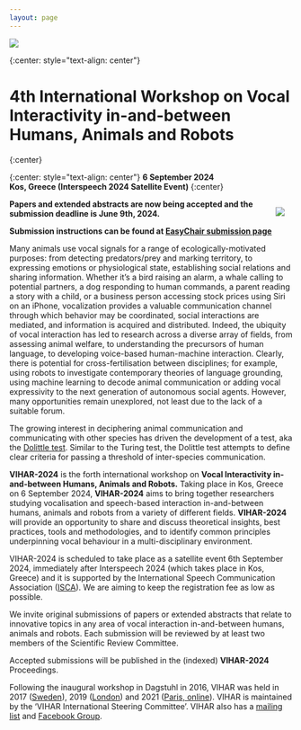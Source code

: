 ```yaml
---
layout: page
---
```


<a href="http://vihar-2024.vihar.org/"><img style="float: center; overflow: auto;" src="{{ site.baseurl }}/assets/vihar-2024-banner.png"></a>

{:center: style="text-align: center"}
# 4th International Workshop on **Vocal Interactivity in-and-between Humans, Animals and Robots**
{:center}

{:center: style="text-align: center"}
**6 September 2024  
Kos, Greece (Interspeech 2024 Satellite Event)**
{:center}
  
<img style="float: right; margin: 1em; overflow: auto;" src="{{ site.baseurl }}/assets/vihar_schema.png">

**Papers and extended abstracts are now being accepted and the submission deadline is June 9th, 2024.**

**Submission instructions can be found at [EasyChair submission page](https://easychair.org/conferences/?conf=vihar2024)**

Many animals use vocal signals for a range of ecologically-motivated purposes: from detecting predators/prey and marking territory, to expressing emotions or physiological state, establishing social relations and sharing information. Whether it’s a bird raising an alarm, a whale calling to potential partners, a dog responding to human commands, a parent reading a story with a child, or a business person accessing stock prices using Siri on an iPhone, vocalization provides a valuable communication channel through which behavior may be coordinated, social interactions are mediated, and information is acquired and distributed. Indeed, the ubiquity of vocal interaction has led to research across a diverse array of fields, from assessing animal welfare, to understanding the precursors of human language, to developing voice-based human-machine interaction. Clearly, there is potential for cross-fertilisation between disciplines; for example, using robots to investigate contemporary theories of language grounding, using machine learning to decode animal communication or adding vocal expressivity to the next generation of autonomous social agents. However, many opportunities remain unexplored, not least due to the lack of a suitable forum.

The growing interest in deciphering animal communication and communicating with other species has driven the development of a test, aka the [Dolittle test](https://www.sciencedirect.com/science/article/pii/S0960982223008485). Similar to the Turing test, the Dolittle test attempts to define clear criteria for passing a threshold of inter-species communication.

**VIHAR-2024** is the forth international workshop on **Vocal Interactivity in-and-between Humans, Animals and Robots.**  Taking place in Kos, Greece on 6 September 2024, **VIHAR-2024** aims to bring together researchers studying vocalisation and speech-based interaction in-and-between humans, animals and robots from a variety of different fields.  **VIHAR-2024** will provide an opportunity to share and discuss theoretical insights, best practices, tools and methodologies, and to identify common principles underpinning vocal behaviour in a multi-disciplinary environment.

VIHAR-2024 is scheduled to take place as a satellite event 6th September 2024, immediately after Interspeech 2024 (which takes place in Kos, Greece) and it is supported by the International Speech Communication Association ([ISCA](http://www.isca-speech.org/)). We are aiming to keep the registration fee as low as possible.

We invite original submissions of papers or extended abstracts that relate to innovative topics in any area of vocal interaction in-and-between humans, animals and robots. Each submission will be reviewed by at least two members of the Scientific Review Committee.

Accepted submissions will be published in the (indexed) **VIHAR-2024** Proceedings.

Following the inaugural workshop in Dagstuhl in 2016, VIHAR was held in 2017 ([Sweden](http://vihar-2017.vihar.org/)), 2019 ([London](http://vihar-2019.vihar.org/)) and 2021 ([Paris, online](http://vihar-2021.vihar.org/)). VIHAR is maintained by the ‘VIHAR International Steering Committee’.  VIHAR also has a [mailing list](http://www.freelists.org/list/vihar) and [Facebook Group](https://www.facebook.com/groups/1447726768643928).



<!-- <span style="color:blue">The workshop proceedings are now available [here](http://vihar-2019.vihar.org/proceedings/).</span> -->